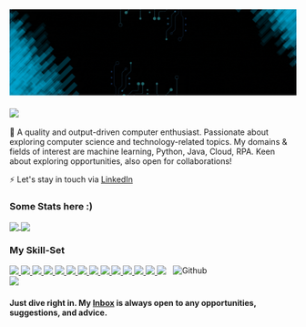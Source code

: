 <!-- # <div align="center">  Hi there 👋 </div>
 ## <div align="center"> I am [Rutuja Kawade](https://rutujakawade.netlify.app/) from India :india: </div>-->
<!--![A passionate programmer who is keen about exploring opportunities from India.](https://github.com/shubhamaher/shubhamaher/blob/master/header.png)-->

<a href="https://rutujakawade.netlify.app/" target="_blank">
 <img align="center" src="https://github.com/shubhamaher/shubhamaher/blob/main/Banner.gif" />
</a>

###
![](https://komarev.com/ghpvc/?username=your-github-shubhamaher&color=blueviolet)

   🎯 A quality and output-driven computer enthusiast. Passionate about exploring computer science and technology-related topics. My domains & fields of interest are machine     learning, Python, Java, Cloud, RPA. Keen about exploring opportunities, also open for collaborations!

   ⚡️ Let's stay in touch via [LinkedIn](https://www.linkedin.com/in/shubhamaher/)
  

<!--![Anurag's github stats](https://github-readme-stats.vercel.app/api?username=shubhamaher&show_icons=true&theme=cobalt&count_private=true)-->
<!--![Top Langs](https://github-readme-stats.vercel.app/api/top-langs/?username=shubhamaher&theme=cobalt&langs_count=8&layout=compact)-->
<!-- <img width="55%" align="right" alt="Github" src="https://raw.githubusercontent.com/onimur/.github/master/.resources/git-header.svg" /> -->

### Some Stats here :)

<a href="https://github.com/shubhamaher">
  <img align="center" src="https://github-readme-stats.vercel.app/api?username=shubhamaher&show_icons=true&theme=dracula&count_private=true" />
</a>
<a href="https://github.com/shubhamaher">
  <img align="center" src="https://github-readme-stats.vercel.app/api/top-langs/?username=shubhamaher&theme=onedark&langs_count=8&layout=compact" />
</a>

### My Skill-Set
<img width="43%" align="right" alt="Github" src="https://raw.githubusercontent.com/onimur/.github/master/.resources/git-header.svg" />
<a href="https://github.com/shubhamaher">
<img src="https://img.shields.io/badge/python%20-%2314354C.svg?&style=for-the-badge&logo=python&logoColor=white"/>
</a>
<a href="https://github.com/shubhamaher">
<img src="https://img.shields.io/badge/javascript%20-%23323330.svg?&style=for-the-badge&logo=javascript&logoColor=%23F7DF1E"/>
</a>
<a href="https://github.com/shubhamaher">
<img src="https://img.shields.io/badge/django%20-%23D00000.svg?&style=for-the-badge&logo=django&logoColor=white"/>
</a>
<a href="https://github.com/shubhamaher">
<img src="https://img.shields.io/badge/flask%20-%23FF6F00.svg?&style=for-the-badge&logo=flask&logoColor=white" />
</a>
<a href="https://github.com/shubhamaher">
<img src="https://img.shields.io/badge/git%20-%23F05033.svg?&style=for-the-badge&logo=git&logoColor=white"/>
</a>
<a href="https://github.com/shubhamaher">
<img src="https://img.shields.io/badge/github%20-%23121011.svg?&style=for-the-badge&logo=github&logoColor=white"/>
</a>
<a href="https://github.com/shubhamaher">
<img src="https://img.shields.io/badge/mysql-%2300f.svg?&style=for-the-badge&logo=mysql&logoColor=white"/>
</a>
<a href="https://github.com/shubhamaher">
<img src ="https://img.shields.io/badge/sqlite-%2307405e.svg?&style=for-the-badge&logo=sqlite&logoColor=white"/>
</a>
<a href="https://github.com/shubhamaher">
<img src="https://img.shields.io/badge/MongoDB-4EA94B?style=for-the-badge&logo=mongodb&logoColor=white" />
</a>
<a href="https://github.com/shubhamaher">
<img src="https://img.shields.io/badge/Heroku-430098?style=for-the-badge&logo=heroku&logoColor=white"/>
</a>
<a href="https://github.com/shubhamaher">
<img src="https://img.shields.io/badge/Amazon_AWS-232F3E?style=for-the-badge&logo=amazon-aws&logoColor=white" />
</a>
<a href="https://github.com/shubhamaher">
<img src="https://img.shields.io/badge/Google_Cloud-4285F4?style=for-the-badge&logo=google-cloud&logoColor=white" />
</a>
<a href="https://github.com/shubhamaher">
<img src="https://img.shields.io/badge/Salesforce-00A1E0?style=for-the-badge&logo=Salesforce&logoColor=white" />
</a>
<a href="https://github.com/shubhamaher">
<img src="https://img.shields.io/badge/Oracle-F80000?style=for-the-badge&logo=oracle&logoColor=black"/>
</a>
<a href="https://github.com/shubhamaher">
<img src="https://img.shields.io/badge/azure%20-%230072C6.svg?&style=for-the-badge&logo=azure-devops&logoColor=white"/>
</a>






#### Just dive right in. My [Inbox](mailto:rutujakawade24@gmail.com?subject=[GitHub]%20Source%20Han%20Sans) is always open to any opportunities, suggestions, and advice.
<!--![A passionate programmer who is keen about exploring opportunities from India.](https://github.com/shubhamaher/shubhamaher/blob/master/footer.png)-->
